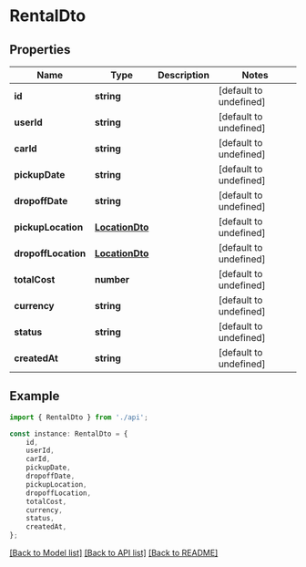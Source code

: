 # RentalDto


## Properties

Name | Type | Description | Notes
------------ | ------------- | ------------- | -------------
**id** | **string** |  | [default to undefined]
**userId** | **string** |  | [default to undefined]
**carId** | **string** |  | [default to undefined]
**pickupDate** | **string** |  | [default to undefined]
**dropoffDate** | **string** |  | [default to undefined]
**pickupLocation** | [**LocationDto**](LocationDto.md) |  | [default to undefined]
**dropoffLocation** | [**LocationDto**](LocationDto.md) |  | [default to undefined]
**totalCost** | **number** |  | [default to undefined]
**currency** | **string** |  | [default to undefined]
**status** | **string** |  | [default to undefined]
**createdAt** | **string** |  | [default to undefined]

## Example

```typescript
import { RentalDto } from './api';

const instance: RentalDto = {
    id,
    userId,
    carId,
    pickupDate,
    dropoffDate,
    pickupLocation,
    dropoffLocation,
    totalCost,
    currency,
    status,
    createdAt,
};
```

[[Back to Model list]](../README.md#documentation-for-models) [[Back to API list]](../README.md#documentation-for-api-endpoints) [[Back to README]](../README.md)
